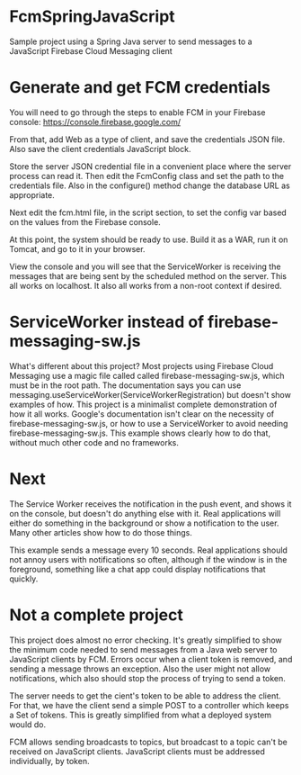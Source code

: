# FcmSpringJavaScript
Sample project using a Spring Java server to send messages to a JavaScript Firebase Cloud Messaging client

# Generate and get FCM credentials

You will need to go through the steps to enable FCM in your Firebase console: https://console.firebase.google.com/

From that, add Web as a type of client, and save the credentials JSON file. Also save the client credentials JavaScript block.
        
Store the server JSON credential file in a convenient place where the server process can read it. Then edit the FcmConfig class and set the path to the credentials file. Also in the configure() method change the database URL as appropriate.

Next edit the fcm.html file, in the script section, to set the config var based on the values from the Firebase console.

At this point, the system should be ready to use. Build it as a WAR, run it on Tomcat, and go to it in your browser.

View the console and you will see that the ServiceWorker is receiving the messages that are being sent by the scheduled method on the server. This all works on localhost. It also all works from a non-root context if desired.

# ServiceWorker instead of firebase-messaging-sw.js

What's different about this project? Most projects using Firebase Cloud Messaging use a magic file called called firebase-messaging-sw.js, which must be in the root path. The documentation says you can use messaging.useServiceWorker(ServiceWorkerRegistration) but doesn't show  examples of how. This project is a minimalist complete demonstration of how it all works. Google's documentation isn't clear on the necessity of firebase-messaging-sw.js, or how to use a ServiceWorker to avoid needing firebase-messaging-sw.js. This example shows clearly how to do that, without much other code and no frameworks.

# Next

The Service Worker receives the notification in the push event, and shows it on the console, but doesn't do anything else with it. Real applications will either do something in the background or show a notification to the user. Many other articles show how to do those things.

This example sends a message every 10 seconds. Real applications should not annoy users with notifications so often, although if the window is in the foreground, something like a chat app could display notifications that quickly.

# Not a complete project

This project does almost no error checking. It's greatly simplified to show the minimum code needed to send messages from a Java web server to JavaScript clients by FCM. Errors occur when a client token is removed, and sending a message throws an exception. Also the user might not allow notifications, which also should stop the process of trying to send a token. 

The server needs to get the cient's token to be able to address the client. For that, we have the client send a simple POST to a controller which keeps a Set of tokens. This is greatly simplified from what a deployed system would do.

FCM allows sending broadcasts to topics, but broadcast to a topic can't be received on JavaScript clients. JavaScript clients must be addressed individually, by token.
